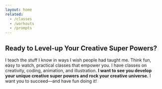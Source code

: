 ```yaml
---
layout: home
related:
  - /classes
  - /workouts
  - /prompts
---
```


<h2>Ready to Level-up Your Creative Super Powers?</h2>
<p>I teach the stuff I know in ways I wish people had taught me. Think fun, easy to watch, practical classes that empower you. I have classes on creativity, coding, animation, and illustration. <strong>I want to see you develop your unique creative super powers and rock your creative universe.</strong> I want you to succeed—and have fun doing&nbsp;it!</p>